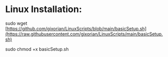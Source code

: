 # Linux Installation:

sudo wget [https://github.com/gixorian/LinuxScripts/blob/main/basicSetup.sh](https://raw.githubusercontent.com/gixorian/LinuxScripts/main/basicSetup.sh) 

sudo chmod +x basicSetup.sh
